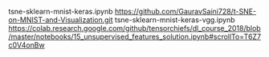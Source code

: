 tsne-sklearn-mnist-keras.ipynb https://github.com/GauravSaini728/t-SNE-on-MNIST-and-Visualization.git
tsne-sklearn-mnist-keras-vgg.ipynb https://colab.research.google.com/github/tensorchiefs/dl_course_2018/blob/master/notebooks/15_unsupervised_features_solution.ipynb#scrollTo=T6Z7c0V4onBw 
